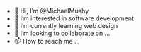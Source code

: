 - 👋 Hi, I’m @MichaelMushy
- 👀 I’m interested in software development
- 🌱 I’m currently learning web design
- 💞️ I’m looking to collaborate on ...
- 📫 How to reach me ...

